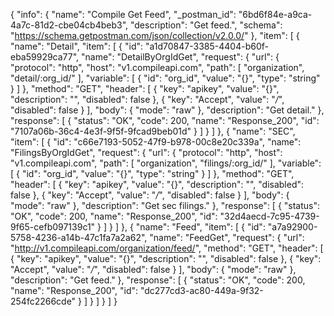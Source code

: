 {
  "info": {
    "name": "Compile Get Feed",
    "_postman_id": "6bd6f84e-a9ca-4a7c-81d2-cbe04cb4beb3",
    "description": "Get feed.",
    "schema": "https://schema.getpostman.com/json/collection/v2.0.0/"
  },
  "item": [
    {
      "name": "Detail",
      "item": [
        {
          "id": "a1d70847-3385-4404-b60f-eba59929ca77",
          "name": "DetailByOrgIdGet",
          "request": {
            "url": {
              "protocol": "http",
              "host": "v1.compileapi.com",
              "path": [
                "organization",
                "detail/:org_id/"
              ],
              "variable": [
                {
                  "id": "org_id",
                  "value": "{}",
                  "type": "string"
                }
              ]
            },
            "method": "GET",
            "header": [
              {
                "key": "apikey",
                "value": "{}",
                "description": "",
                "disabled": false
              },
              {
                "key": "Accept",
                "value": "*/*",
                "disabled": false
              }
            ],
            "body": {
              "mode": "raw"
            },
            "description": "Get detail."
          },
          "response": [
            {
              "status": "OK",
              "code": 200,
              "name": "Response_200",
              "id": "7107a06b-36c4-4e3f-9f5f-9fcad9beb01d"
            }
          ]
        }
      ]
    },
    {
      "name": "SEC",
      "item": [
        {
          "id": "c66e7193-5052-47f9-b978-00c8e20c339a",
          "name": "FilingsByOrgIdGet",
          "request": {
            "url": {
              "protocol": "http",
              "host": "v1.compileapi.com",
              "path": [
                "organization",
                "filings/:org_id/"
              ],
              "variable": [
                {
                  "id": "org_id",
                  "value": "{}",
                  "type": "string"
                }
              ]
            },
            "method": "GET",
            "header": [
              {
                "key": "apikey",
                "value": "{}",
                "description": "",
                "disabled": false
              },
              {
                "key": "Accept",
                "value": "*/*",
                "disabled": false
              }
            ],
            "body": {
              "mode": "raw"
            },
            "description": "Get sec filings."
          },
          "response": [
            {
              "status": "OK",
              "code": 200,
              "name": "Response_200",
              "id": "32d4aecd-7c95-4739-9f65-cefb097139c1"
            }
          ]
        }
      ]
    },
    {
      "name": "Feed",
      "item": [
        {
          "id": "a7a92900-5758-4236-a14b-47c1fa7a2a62",
          "name": "FeedGet",
          "request": {
            "url": "http://v1.compileapi.com/organization/feed/",
            "method": "GET",
            "header": [
              {
                "key": "apikey",
                "value": "{}",
                "description": "",
                "disabled": false
              },
              {
                "key": "Accept",
                "value": "*/*",
                "disabled": false
              }
            ],
            "body": {
              "mode": "raw"
            },
            "description": "Get feed."
          },
          "response": [
            {
              "status": "OK",
              "code": 200,
              "name": "Response_200",
              "id": "dc277cd3-ac80-449a-9f32-254fc2266cde"
            }
          ]
        }
      ]
    }
  ]
}